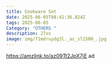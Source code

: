 ```yaml
---
title: Cookware Set
date: 2025-06-05T08:41:36.824Z
tags: 2025-06-05
Category: "OTHERS "
description: 27xx
image: img/71mdruydg3l._ac_sl1500_.jpg
---
```

https://amzlink.to/az09Tt2JpX7jE ad